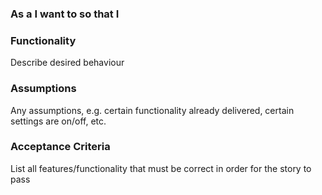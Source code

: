 ### As a <user> I want to <do something> so that I <can achieve something>

### Functionality 

Describe desired behaviour

### Assumptions

Any assumptions, e.g. certain functionality already delivered, certain settings are on/off, etc.

### Acceptance Criteria

List all features/functionality that must be correct in order for the story to pass
